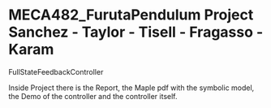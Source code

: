 # MECA482_FurutaPendulum Project Sanchez - Taylor - Tisell - Fragasso - Karam
FullStateFeedbackController

Inside Project there is the Report, the Maple pdf with the symbolic model, the Demo of the controller and the controller itself.
